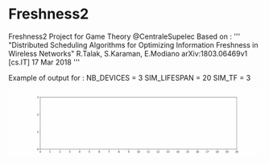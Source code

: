 # Freshness2
Freshness2 Project for Game Theory @CentraleSupelec
Based on : 
    '''
    "Distributed Scheduling Algorithms for Optimizing Information Freshness in Wireless Networks" 
    R.Talak, S.Karaman, E.Modiano
    arXiv:1803.06469v1 [cs.IT] 17 Mar 2018 
    '''
    
Example of output for :
NB_DEVICES = 3
SIM_LIFESPAN = 20
SIM_TF = 3

![](https://github.com/N3CK5/Freshness2/blob/main/animation.gif)
